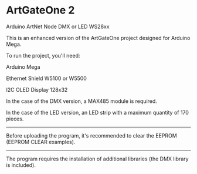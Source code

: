 # ArtGateOne 2
Arduino ArtNet Node DMX or LED WS28xx


This is an enhanced version of the ArtGateOne project designed for Arduino Mega.

To run the project, you'll need:

Arduino Mega

Ethernet Shield W5100 or W5500

I2C OLED Display 128x32

In the case of the DMX version, a MAX485 module is required.

In the case of the LED version, an LED strip with a maximum quantity of 170 pieces.

-------

Before uploading the program, it's recommended to clear the EEPROM (EEPROM CLEAR examples).

-------

The program requires the installation of additional libraries (the DMX library is included).
